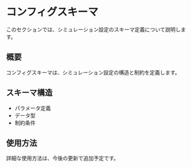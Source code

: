 # コンフィグスキーマ

このセクションでは、シミュレーション設定のスキーマ定義について説明します。

## 概要

コンフィグスキーマは、シミュレーション設定の構造と制約を定義します。

## スキーマ構造

- パラメータ定義
- データ型
- 制約条件

## 使用方法

詳細な使用方法は、今後の更新で追加予定です。 